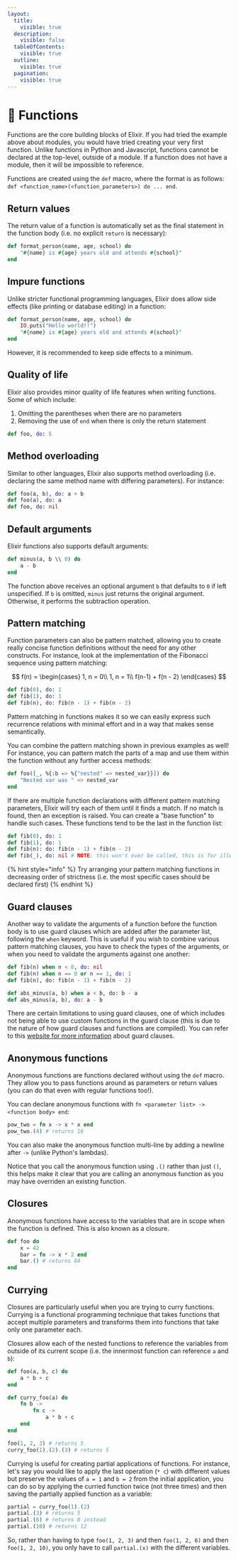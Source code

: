 ```yaml
---
layout:
  title:
    visible: true
  description:
    visible: false
  tableOfContents:
    visible: true
  outline:
    visible: true
  pagination:
    visible: true
---
```


# 🦎 Functions

Functions are the core building blocks of Elixir. If you had tried the example above about modules, you would have tried creating your very first function. Unlike functions in Python and Javascript, functions cannot be declared at the top-level, outside of a module. If a function does not have a module, then it will be impossible to reference.

Functions are created using the `def` macro, where the format is as follows: `def <function_name>(<function_parameters>) do ... end`.&#x20;

## Return values

The return value of a function is automatically set as the final statement in the function body (i.e. no explicit `return` is necessary):

```elixir
def format_person(name, age, school) do
    "#{name} is #{age} years old and attends #{school}"
end
```

## Impure functions

Unlike stricter functional programming languages, Elixir does allow side effects (like printing or database editing) in a function:

```elixir
def format_person(name, age, school) do
    IO.puts("Hello world!!")
    "#{name} is #{age} years old and attends #{school}"
end
```

However, it is recommended to keep side effects to a minimum.

## Quality of life

Elixir also provides minor quality of life features when writing functions. Some of which include:

1. Omitting the parentheses when there are no parameters
2. Removing the use of `end` when there is only the return statement

```elixir
def foo, do: 5
```

## Method overloading

Similar to other languages, Elixir also supports method overloading (i.e. declaring the same method name with differing parameters). For instance:

```elixir
def foo(a, b), do: a + b
def foo(a), do: a
def foo, do: nil
```

## Default arguments

Elixir functions also supports default arguments:

```elixir
def minus(a, b \\ 0) do
    a - b
end
```

The function above receives an optional argument `b` that defaults to `0` if left unspecified. If `b` is omitted, `minus` just returns the original argument. Otherwise, it performs the subtraction operation.

## Pattern matching

Function parameters can also be pattern matched, allowing you to create really concise function definitions without the need for any other constructs. For instance, look at the implementation of the Fibonacci sequence using pattern matching:

$$
f(n) = \begin{cases}
1, n = 0\\
1, n = 1\\
f(n-1) + f(n - 2)
\end{cases}
$$

```elixir
def fib(0), do: 1
def fib(1), do: 1
def fib(n), do: fib(n - 1) + fib(n - 2)
```

Pattern matching in functions makes it so we can easily express such recurrence relations with minimal effort and in a way that makes sense semantically.

You can combine the pattern matching shown in previous examples as well! For instance, you can pattern match the parts of a map and use them within the function without any further access methods:

```elixir
def foo([_, %{:b => %{"nested" => nested_var}}]) do
    "Nested var was " <> nested_var 
end
```

If there are multiple function declarations with different pattern matching parameters, Elixir will try each of them until it finds a match. If no match is found, then an exception is raised. You can create a "base function" to handle such cases. These functions tend to be the last in the function list:

```elixir
def fib(0), do: 1
def fib(1), do: 1
def fib(n): do: fib(n - 1) + fib(n - 2)
def fib(_), do: nil # NOTE: this won't ever be called, this is for illustrations
```

{% hint style="info" %}
Try arranging your pattern matching functions in decreasing order of strictness (i.e. the most specific cases should be declared first)
{% endhint %}

## Guard clauses

Another way to validate the arguments of a function before the function body is to use guard clauses which are added after the parameter list, following the `when` keyword. This is useful if you wish to combine various pattern matching clauses, you have to check the types of the arguments, or when you need to validate the arguments against one another:

```elixir
def fib(n) when n < 0, do: nil
def fib(n) when n == 0 or n == 1, do: 1
def fib(n), do: fib(n - 1) + fib(n - 2)

def abs_minus(a, b) when a < b, do: b - a
def abs_minus(a, b), do: a - b
```

There are certain limitations to using guard clauses, one of which includes not being able to use custom functions in the guard clause (this is due to the nature of how guard clauses and functions are compiled). You can refer to this [website for more information](https://kapeli.com/cheat\_sheets/Elixir\_Guards.docset/Contents/Resources/Documents/index) about guard clauses.

## Anonymous functions

Anonymous functions are functions declared without using the `def` macro. They allow you to pass functions around as parameters or return values (you can do that even with regular functions too!).

You can declare anonymous functions with `fn <parameter list> -> <function body> end`:

```elixir
pow_two = fn x -> x * x end
pow_two.(4) # returns 16
```

You can also make the anonymous function multi-line by adding a newline after `->` (unlike Python's lambdas).&#x20;

Notice that you call the anonymous function using `.()` rather than just `()`, this helps make it clear that you are calling an anonymous function as you may have overriden an existing function.

## Closures

Anonymous functions have access to the variables that are in scope when the function is defined. This is also known as a closure.

```elixir
def foo do
    x = 42
    bar = fn -> x * 2 end
    bar.() # returns 84
end
```

## Currying

Closures are particularly useful when you are trying to curry functions. Currying is a functional programming technique that takes functions that accept multiple parameters and transforms them into functions that take only one parameter each.&#x20;

Closures allow each of the nested functions to reference the variables from outside of its current scope (i.e. the innermost function can reference `a` and `b`):

```elixir
def foo(a, b, c) do
    a * b + c
end

def curry_foo(a) do
    fn b ->
        fn c ->
            a * b + c
    end
end

foo(1, 2, 3) # returns 5
curry_foo(1).(2).(3) # returns 5
```

Currying is useful for creating partial applications of functions. For instance, let's say you would like to apply the last operation (`* c`) with different values but preserve the values of `a = 1` and `b = 2` from the initial application, you can do so by applying the curried function twice (not three times) and then saving the partially applied function as a variable:

```elixir
partial = curry_foo(1).(2)
partial.(3) # returns 5
partial.(6) # returns 8 instead
partial.(10) # returns 12
```

So, rather than having to type `foo(1, 2, 3)` and then `foo(1, 2, 6)` and then `foo(1, 2, 10)`, you only have to call `partial.(x)` with the different variables.

